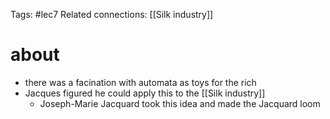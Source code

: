 Tags: #lec7 
Related connections: [[Silk industry]]

# about
- there was a facination with automata as toys for the rich
- Jacques figured he could apply this to the [[Silk industry]]
	- Joseph-Marie Jacquard took this idea and made the Jacquard loom